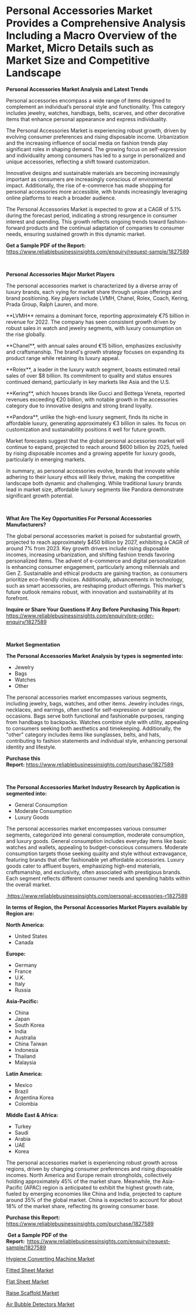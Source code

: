 <p><h1>Personal Accessories Market Provides a Comprehensive Analysis Including a Macro Overview of the Market, Micro Details such as Market Size and Competitive Landscape</h1></p><p><strong>Personal Accessories Market Analysis and Latest Trends</strong></p>
<p><p>Personal accessories encompass a wide range of items designed to complement an individual’s personal style and functionality. This category includes jewelry, watches, handbags, belts, scarves, and other decorative items that enhance personal appearance and express individuality. </p><p>The Personal Accessories Market is experiencing robust growth, driven by evolving consumer preferences and rising disposable income. Urbanization and the increasing influence of social media on fashion trends play significant roles in shaping demand. The growing focus on self-expression and individuality among consumers has led to a surge in personalized and unique accessories, reflecting a shift toward customization. </p><p>Innovative designs and sustainable materials are becoming increasingly important as consumers are increasingly conscious of environmental impact. Additionally, the rise of e-commerce has made shopping for personal accessories more accessible, with brands increasingly leveraging online platforms to reach a broader audience. </p><p>The Personal Accessories Market is expected to grow at a CAGR of 5.1% during the forecast period, indicating a strong resurgence in consumer interest and spending. This growth reflects ongoing trends toward fashion-forward products and the continual adaptation of companies to consumer needs, ensuring sustained growth in this dynamic market.</p></p>
<p><strong>Get a Sample PDF of the Report:&nbsp;</strong> <a href="https://www.reliablebusinessinsights.com/enquiry/request-sample/1827589?utm_campaign=1113&utm_medium=2&utm_source=Github&utm_content=ia&utm_term=05042025&utm_id=personal-accessories">https://www.reliablebusinessinsights.com/enquiry/request-sample/1827589</a></p>
<p>&nbsp;</p>
<p><strong>Personal Accessories Major Market Players</strong></p>
<p><p>The personal accessories market is characterized by a diverse array of luxury brands, each vying for market share through unique offerings and brand positioning. Key players include LVMH, Chanel, Rolex, Coach, Kering, Prada Group, Ralph Lauren, and more. </p><p>**LVMH** remains a dominant force, reporting approximately €75 billion in revenue for 2022. The company has seen consistent growth driven by robust sales in watch and jewelry segments, with luxury consumption on the rise globally. </p><p>**Chanel**, with annual sales around €15 billion, emphasizes exclusivity and craftsmanship. The brand's growth strategy focuses on expanding its product range while retaining its luxury appeal. </p><p>**Rolex**, a leader in the luxury watch segment, boasts estimated retail sales of over $8 billion. Its commitment to quality and status ensures continued demand, particularly in key markets like Asia and the U.S. </p><p>**Kering**, which houses brands like Gucci and Bottega Veneta, reported revenues exceeding €20 billion, with notable growth in the accessories category due to innovative designs and strong brand loyalty.</p><p>**Pandora**, unlike the high-end luxury segment, finds its niche in affordable luxury, generating approximately €3 billion in sales. Its focus on customization and sustainability positions it well for future growth.</p><p>Market forecasts suggest that the global personal accessories market will continue to expand, projected to reach around $600 billion by 2025, fueled by rising disposable incomes and a growing appetite for luxury goods, particularly in emerging markets. </p><p>In summary, as personal accessories evolve, brands that innovate while adhering to their luxury ethos will likely thrive, making the competitive landscape both dynamic and challenging. While traditional luxury brands lead in market size, affordable luxury segments like Pandora demonstrate significant growth potential.</p></p>
<p>&nbsp;</p>
<p><strong>What Are The Key Opportunities For Personal Accessories Manufacturers?</strong></p>
<p><p>The global personal accessories market is poised for substantial growth, projected to reach approximately $450 billion by 2027, exhibiting a CAGR of around 7% from 2023. Key growth drivers include rising disposable incomes, increasing urbanization, and shifting fashion trends favoring personalized items. The advent of e-commerce and digital personalization is enhancing consumer engagement, particularly among millennials and Gen Z. Sustainable and ethical products are gaining traction, as consumers prioritize eco-friendly choices. Additionally, advancements in technology, such as smart accessories, are reshaping product offerings. This market's future outlook remains robust, with innovation and sustainability at its forefront.</p></p>
<p><strong>Inquire or Share Your Questions If Any Before Purchasing This Report:</strong> <a href="https://www.reliablebusinessinsights.com/enquiry/pre-order-enquiry/1827589?utm_campaign=1113&utm_medium=2&utm_source=Github&utm_content=ia&utm_term=05042025&utm_id=personal-accessories">https://www.reliablebusinessinsights.com/enquiry/pre-order-enquiry/1827589</a></p>
<p>&nbsp;</p>
<p><strong>Market Segmentation</strong></p>
<p><strong>The Personal Accessories Market Analysis by types is segmented into:</strong></p>
<p><ul><li>Jewelry</li><li>Bags</li><li>Watches</li><li>Other</li></ul></p>
<p><p>The personal accessories market encompasses various segments, including jewelry, bags, watches, and other items. Jewelry includes rings, necklaces, and earrings, often used for self-expression or special occasions. Bags serve both functional and fashionable purposes, ranging from handbags to backpacks. Watches combine style with utility, appealing to consumers seeking both aesthetics and timekeeping. Additionally, the "other" category includes items like sunglasses, belts, and hats, contributing to fashion statements and individual style, enhancing personal identity and lifestyle.</p></p>
<p><strong>Purchase this Report:&nbsp;</strong><a href="https://www.reliablebusinessinsights.com/purchase/1827589?utm_campaign=1113&utm_medium=2&utm_source=Github&utm_content=ia&utm_term=05042025&utm_id=personal-accessories">https://www.reliablebusinessinsights.com/purchase/1827589</a></p>
<p>&nbsp;</p>
<p><strong>The Personal Accessories Market Industry Research by Application is segmented into:</strong></p>
<p><ul><li>General Consumption</li><li>Moderate Consumption</li><li>Luxury Goods</li></ul></p>
<p><p>The personal accessories market encompasses various consumer segments, categorized into general consumption, moderate consumption, and luxury goods. General consumption includes everyday items like basic watches and wallets, appealing to budget-conscious consumers. Moderate consumption targets those seeking quality and style without extravagance, featuring brands that offer fashionable yet affordable accessories. Luxury goods cater to affluent buyers, emphasizing high-end materials, craftsmanship, and exclusivity, often associated with prestigious brands. Each segment reflects different consumer needs and spending habits within the overall market.</p></p>
<p><a href="https://www.reliablebusinessinsights.com/personal-accessories-r1827589?utm_campaign=1113&utm_medium=2&utm_source=Github&utm_content=ia&utm_term=05042025&utm_id=personal-accessories">&nbsp;https://www.reliablebusinessinsights.com/personal-accessories-r1827589</a></p>
<p><strong>In terms of Region, the Personal Accessories Market Players available by Region are:</strong></p>
<p>
    <p> <strong> North America: </strong>
        <ul>
            <li>United States</li>
            <li>Canada</li>
        </ul>
        </p> 
    <p> <strong> Europe: </strong>
        <ul>
            <li>Germany</li>
            <li>France</li>
            <li>U.K.</li>
            <li>Italy</li>
            <li>Russia</li>
        </ul>
        </p> 
    <p> <strong> Asia-Pacific: </strong>
        <ul>
            <li>China</li>
            <li>Japan</li>
            <li>South Korea</li>
            <li>India</li>
            <li>Australia</li>
            <li>China Taiwan</li>
            <li>Indonesia</li>
            <li>Thailand</li>
            <li>Malaysia</li>
        </ul>
        </p> 
    <p> <strong> Latin America: </strong>
        <ul>
            <li>Mexico</li>
            <li>Brazil</li>
            <li>Argentina Korea</li>
            <li>Colombia</li>
        </ul>
        </p> 
    <p> <strong> Middle East & Africa: </strong>
        <ul>
            <li>Turkey</li>
            <li>Saudi</li>
            <li>Arabia</li>
            <li>UAE</li>
            <li>Korea</li>
        </ul>
    </p>
    </p>
<p><p>The personal accessories market is experiencing robust growth across regions, driven by changing consumer preferences and rising disposable incomes. North America and Europe remain strongholds, collectively holding approximately 45% of the market share. Meanwhile, the Asia-Pacific (APAC) region is anticipated to exhibit the highest growth rate, fueled by emerging economies like China and India, projected to capture around 35% of the global market. China is expected to account for about 18% of the market share, reflecting its growing consumer base.</p></p>
<p><strong>Purchase this Report: </strong><a href="https://www.reliablebusinessinsights.com/purchase/1827589?utm_campaign=1113&utm_medium=2&utm_source=Github&utm_content=ia&utm_term=05042025&utm_id=personal-accessories">https://www.reliablebusinessinsights.com/purchase/1827589</a></p>
<p>&nbsp;<strong>Get a Sample PDF of the Report:&nbsp;&nbsp;</strong><a href="https://www.reliablebusinessinsights.com/enquiry/request-sample/1827589?utm_campaign=1113&utm_medium=2&utm_source=Github&utm_content=ia&utm_term=05042025&utm_id=personal-accessories">https://www.reliablebusinessinsights.com/enquiry/request-sample/1827589</a></p>
<p><strong></strong></p>
<p><p><a href="https://www.linkedin.com/pulse/global-hygiene-converting-machine-market-study-2025-2032-overview-gex7e?utm_campaign=1113&utm_medium=2&utm_source=Github&utm_content=ia&utm_term=05042025&utm_id=personal-accessories">Hygiene Converting Machine Market</a></p><p><a href="https://github.com/sarialahipff/Market-Research-Report-List-1/blob/main/fitted-sheet-market.md?utm_campaign=1113&utm_medium=2&utm_source=Github&utm_content=ia&utm_term=05042025&utm_id=personal-accessories">Fitted Sheet Market</a></p><p><a href="https://github.com/edderkoliso1/Market-Research-Report-List-1/blob/main/flat-sheet-market.md?utm_campaign=1113&utm_medium=2&utm_source=Github&utm_content=ia&utm_term=05042025&utm_id=personal-accessories">Flat Sheet Market</a></p><p><a href="https://www.linkedin.com/pulse/raise-scaffold-market-growth-overview-industry-trends-growing-cvnve?utm_campaign=1113&utm_medium=2&utm_source=Github&utm_content=ia&utm_term=05042025&utm_id=personal-accessories">Raise Scaffold Market</a></p><p><a href="https://www.linkedin.com/pulse/air-bubble-detectors-market-analysis-2025-2032-trends-uwiqe?utm_campaign=1113&utm_medium=2&utm_source=Github&utm_content=ia&utm_term=05042025&utm_id=personal-accessories">Air Bubble Detectors Market</a></p></p>